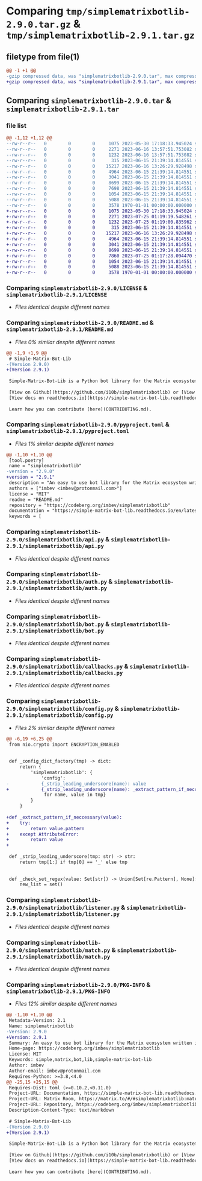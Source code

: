 # Comparing `tmp/simplematrixbotlib-2.9.0.tar.gz` & `tmp/simplematrixbotlib-2.9.1.tar.gz`

## filetype from file(1)

```diff
@@ -1 +1 @@
-gzip compressed data, was "simplematrixbotlib-2.9.0.tar", max compression
+gzip compressed data, was "simplematrixbotlib-2.9.1.tar", max compression
```

## Comparing `simplematrixbotlib-2.9.0.tar` & `simplematrixbotlib-2.9.1.tar`

### file list

```diff
@@ -1,12 +1,12 @@
--rw-r--r--   0        0        0     1075 2023-05-30 17:18:33.945024 simplematrixbotlib-2.9.0/LICENSE
--rw-r--r--   0        0        0     2271 2023-06-16 13:57:51.753082 simplematrixbotlib-2.9.0/README.md
--rw-r--r--   0        0        0     1232 2023-06-16 13:57:51.753082 simplematrixbotlib-2.9.0/pyproject.toml
--rw-r--r--   0        0        0      315 2023-06-15 21:39:14.814551 simplematrixbotlib-2.9.0/simplematrixbotlib/__init__.py
--rw-r--r--   0        0        0    15217 2023-06-16 13:26:29.928498 simplematrixbotlib-2.9.0/simplematrixbotlib/api.py
--rw-r--r--   0        0        0     4964 2023-06-15 21:39:14.814551 simplematrixbotlib-2.9.0/simplematrixbotlib/auth.py
--rw-r--r--   0        0        0     3041 2023-06-15 21:39:14.814551 simplematrixbotlib-2.9.0/simplematrixbotlib/bot.py
--rw-r--r--   0        0        0     8699 2023-06-15 21:39:14.814551 simplematrixbotlib-2.9.0/simplematrixbotlib/callbacks.py
--rw-r--r--   0        0        0     7698 2023-06-15 21:39:14.814551 simplematrixbotlib-2.9.0/simplematrixbotlib/config.py
--rw-r--r--   0        0        0     1054 2023-06-15 21:39:14.814551 simplematrixbotlib-2.9.0/simplematrixbotlib/listener.py
--rw-r--r--   0        0        0     5088 2023-06-15 21:39:14.814551 simplematrixbotlib-2.9.0/simplematrixbotlib/match.py
--rw-r--r--   0        0        0     3578 1970-01-01 00:00:00.000000 simplematrixbotlib-2.9.0/PKG-INFO
+-rw-r--r--   0        0        0     1075 2023-05-30 17:18:33.945024 simplematrixbotlib-2.9.1/LICENSE
+-rw-r--r--   0        0        0     2271 2023-07-25 01:19:19.548261 simplematrixbotlib-2.9.1/README.md
+-rw-r--r--   0        0        0     1232 2023-07-25 01:19:00.835962 simplematrixbotlib-2.9.1/pyproject.toml
+-rw-r--r--   0        0        0      315 2023-06-15 21:39:14.814551 simplematrixbotlib-2.9.1/simplematrixbotlib/__init__.py
+-rw-r--r--   0        0        0    15217 2023-06-16 13:26:29.928498 simplematrixbotlib-2.9.1/simplematrixbotlib/api.py
+-rw-r--r--   0        0        0     4964 2023-06-15 21:39:14.814551 simplematrixbotlib-2.9.1/simplematrixbotlib/auth.py
+-rw-r--r--   0        0        0     3041 2023-06-15 21:39:14.814551 simplematrixbotlib-2.9.1/simplematrixbotlib/bot.py
+-rw-r--r--   0        0        0     8699 2023-06-15 21:39:14.814551 simplematrixbotlib-2.9.1/simplematrixbotlib/callbacks.py
+-rw-r--r--   0        0        0     7860 2023-07-25 01:17:28.094470 simplematrixbotlib-2.9.1/simplematrixbotlib/config.py
+-rw-r--r--   0        0        0     1054 2023-06-15 21:39:14.814551 simplematrixbotlib-2.9.1/simplematrixbotlib/listener.py
+-rw-r--r--   0        0        0     5088 2023-06-15 21:39:14.814551 simplematrixbotlib-2.9.1/simplematrixbotlib/match.py
+-rw-r--r--   0        0        0     3578 1970-01-01 00:00:00.000000 simplematrixbotlib-2.9.1/PKG-INFO
```

### Comparing `simplematrixbotlib-2.9.0/LICENSE` & `simplematrixbotlib-2.9.1/LICENSE`

 * *Files identical despite different names*

### Comparing `simplematrixbotlib-2.9.0/README.md` & `simplematrixbotlib-2.9.1/README.md`

 * *Files 0% similar despite different names*

```diff
@@ -1,9 +1,9 @@
 # Simple-Matrix-Bot-Lib
-(Version 2.9.0)
+(Version 2.9.1)
 
 Simple-Matrix-Bot-Lib is a Python bot library for the Matrix ecosystem built on [matrix-nio](https://github.com/poljar/matrix-nio).
 
 [View on Github](https://github.com/i10b/simplematrixbotlib) or [View on PyPi](https://pypi.org/project/simplematrixbotlib/) or
 [View docs on readthedocs.io](https://simple-matrix-bot-lib.readthedocs.io/en/latest/)
 
 Learn how you can contribute [here](CONTRIBUTING.md).
```

### Comparing `simplematrixbotlib-2.9.0/pyproject.toml` & `simplematrixbotlib-2.9.1/pyproject.toml`

 * *Files 1% similar despite different names*

```diff
@@ -1,10 +1,10 @@
 [tool.poetry]
 name = "simplematrixbotlib"
-version = "2.9.0"
+version = "2.9.1"
 description = "An easy to use bot library for the Matrix ecosystem written in Python."
 authors = ["imbev <imbev@protonmail.com>"]
 license = "MIT"
 readme = "README.md"
 repository = "https://codeberg.org/imbev/simplematrixbotlib"
 documentation = "https://simple-matrix-bot-lib.readthedocs.io/en/latest/"
 keywords = [
```

### Comparing `simplematrixbotlib-2.9.0/simplematrixbotlib/api.py` & `simplematrixbotlib-2.9.1/simplematrixbotlib/api.py`

 * *Files identical despite different names*

### Comparing `simplematrixbotlib-2.9.0/simplematrixbotlib/auth.py` & `simplematrixbotlib-2.9.1/simplematrixbotlib/auth.py`

 * *Files identical despite different names*

### Comparing `simplematrixbotlib-2.9.0/simplematrixbotlib/bot.py` & `simplematrixbotlib-2.9.1/simplematrixbotlib/bot.py`

 * *Files identical despite different names*

### Comparing `simplematrixbotlib-2.9.0/simplematrixbotlib/callbacks.py` & `simplematrixbotlib-2.9.1/simplematrixbotlib/callbacks.py`

 * *Files identical despite different names*

### Comparing `simplematrixbotlib-2.9.0/simplematrixbotlib/config.py` & `simplematrixbotlib-2.9.1/simplematrixbotlib/config.py`

 * *Files 2% similar despite different names*

```diff
@@ -6,19 +6,25 @@
 from nio.crypto import ENCRYPTION_ENABLED
 
 
 def _config_dict_factory(tmp) -> dict:
     return {
         'simplematrixbotlib': {
             'config':
-            {_strip_leading_underscore(name): value
+            {_strip_leading_underscore(name): _extract_pattern_if_neccessary(value)
              for name, value in tmp}
         }
     }
 
+def _extract_pattern_if_neccessary(value):
+    try:
+        return value.pattern
+    except AttributeError:
+        return value
+
 
 def _strip_leading_underscore(tmp: str) -> str:
     return tmp[1:] if tmp[0] == '_' else tmp
 
 
 def _check_set_regex(value: Set[str]) -> Union[Set[re.Pattern], None]:
     new_list = set()
```

### Comparing `simplematrixbotlib-2.9.0/simplematrixbotlib/listener.py` & `simplematrixbotlib-2.9.1/simplematrixbotlib/listener.py`

 * *Files identical despite different names*

### Comparing `simplematrixbotlib-2.9.0/simplematrixbotlib/match.py` & `simplematrixbotlib-2.9.1/simplematrixbotlib/match.py`

 * *Files identical despite different names*

### Comparing `simplematrixbotlib-2.9.0/PKG-INFO` & `simplematrixbotlib-2.9.1/PKG-INFO`

 * *Files 12% similar despite different names*

```diff
@@ -1,10 +1,10 @@
 Metadata-Version: 2.1
 Name: simplematrixbotlib
-Version: 2.9.0
+Version: 2.9.1
 Summary: An easy to use bot library for the Matrix ecosystem written in Python.
 Home-page: https://codeberg.org/imbev/simplematrixbotlib
 License: MIT
 Keywords: simple,matrix,bot,lib,simple-matrix-bot-lib
 Author: imbev
 Author-email: imbev@protonmail.com
 Requires-Python: >=3.8,<4.0
@@ -25,15 +25,15 @@
 Requires-Dist: toml (>=0.10.2,<0.11.0)
 Project-URL: Documentation, https://simple-matrix-bot-lib.readthedocs.io/en/latest/
 Project-URL: Matrix Room, https://matrix.to/#/#simplematrixbotlib:matrix.org
 Project-URL: Repository, https://codeberg.org/imbev/simplematrixbotlib
 Description-Content-Type: text/markdown
 
 # Simple-Matrix-Bot-Lib
-(Version 2.9.0)
+(Version 2.9.1)
 
 Simple-Matrix-Bot-Lib is a Python bot library for the Matrix ecosystem built on [matrix-nio](https://github.com/poljar/matrix-nio).
 
 [View on Github](https://github.com/i10b/simplematrixbotlib) or [View on PyPi](https://pypi.org/project/simplematrixbotlib/) or
 [View docs on readthedocs.io](https://simple-matrix-bot-lib.readthedocs.io/en/latest/)
 
 Learn how you can contribute [here](CONTRIBUTING.md).
```

